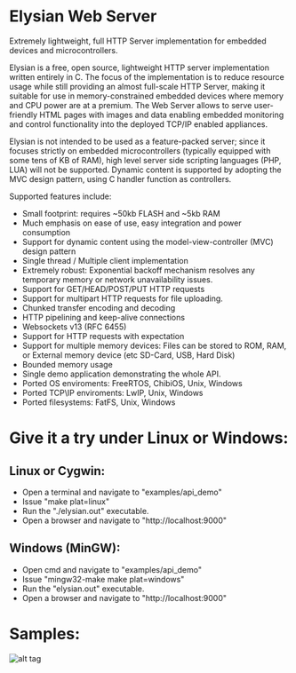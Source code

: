 # Elysian Web Server
Extremely lightweight, full HTTP Server implementation for embedded devices and microcontrollers. 

Elysian is a free, open source, lightweight HTTP server implementation written entirely in C. 
The focus of the implementation is to reduce resource usage while still providing an  almost 
full-scale HTTP Server, making it suitable for use in memory-constrained  embedded devices 
where memory and CPU power are at a premium. The Web Server allows to serve user-friendly HTML pages 
with images and data enabling embedded monitoring and control functionality into the deployed TCP/IP 
enabled appliances. 

Elysian is not intended to be used as a feature-packed server; since it focuses strictly on 
embedded microcontrollers (typically equipped with some tens of KB of RAM), high level 
server side scripting languages (PHP, LUA) will not be supported. Dynamic content is supported
by adopting the MVC design pattern, using C handler function as controllers.

Supported features include:
- Small footprint: requires ~50kb FLASH and ~5kb RAM
- Much emphasis on ease of use, easy integration and power consumption
- Support for dynamic content using the model-view-controller (MVC) design pattern
- Single thread / Μultiple client implementation
- Extremely robust: Εxponential backoff mechanism resolves any temporary memory or network unavailability issues. 
- Support for GET/HEAD/POST/PUT HTTP requests
- Support for multipart HTTP requests for file uploading.
- Chunked transfer encoding and decoding
- HTTP pipelining and keep-alive connections
- Websockets v13 (RFC 6455)
- Support for HTTP requests with expectation
- Support for multiple memory devices: Files can be stored to ROM, RAM, or External memory device (etc SD-Card, USB, Hard Disk)
- Bounded memory usage
- Single demo application demonstrating the whole API.
- Ported OS enviroments: FreeRTOS, ChibiOS, Unix, Windows
- Ported TCP\IP enviroments: LwIP, Unix, Windows
- Ported filesystems: FatFS, Unix, Windows

# Give it a try under Linux or Windows:

## Linux or Cygwin: 
- Open a terminal and navigate to "examples/api_demo"
- Issue "make plat=linux"
- Run the "./elysian.out" executable.
- Open a browser and navigate to "http://localhost:9000"

## Windows (MinGW): 
- Open cmd and navigate to "examples/api_demo"
- Issue "mingw32-make make plat=windows"
- Run the "elysian.out" executable.
- Open a browser and navigate to "http://localhost:9000"

# Samples:
![alt tag](https://raw.githubusercontent.com/npoulokefalos/Elysian-Web-Server/master/sample/sample.png)